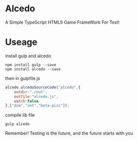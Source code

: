 # Alcedo
A Simple TypeScript HTML5 Game FrameWork For Test!

# Useage

install gulp and alcedo

```terminal
npm install gulp --save
npm install alcedo --save
```

then in gulpfile.js

```javascript
alcedo.alcedoSourceCode("alcedo",{
    outdir:"./out",
    outfile:"alcedo.js",
    watch:false
},["dom","net","beta-pixi"]);
```

compile lib file

```terminal
gulp alcedo
```

Remember! Testing is the future, and the future starts with you